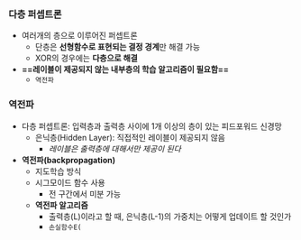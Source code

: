 ### 다층 퍼셉트론
- 여러개의 층으로 이루어진 퍼셉트론
	- 단층은 **선형함수로 표현되는 결정 경계**만 해결 가능
	- XOR의 경우에는 **다층으로 해결**
- **==레이블이 제공되지 않는 내부층의 학습 알고리즘이 필요함==**
	- `역전파`
### 역전파
- 다층 퍼셉트론: 입력층과 출력층 사이에 1개 이상의 층이 있는 피드포워드 신경망
	- 은닉층(Hidden Layer): 직접적인 레이블이 제공되지 않음
		- *레이블은 출력층에 대해서만 제공이 된다*
- **역전파(backpropagation)**
	- 지도학습 방식
	- 시그모이드 함수 사용
		- 전 구간에서 미분 가능
	- **역전파 알고리즘**
		- 출력층(L)이라고 할 때, 은닉층(L-1)의 가중치는 어떻게 업데이트 할 것인가
		- `손실함수E(`